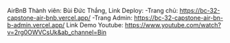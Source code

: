 AirBnB
Thành viên: Bùi Đức Thắng, 
Link Deploy: -Trang chủ:     https://bc-32-capstone-air-bnb.vercel.app/
             -Trang Admin:   https://bc-32-capstone-air-bn-b-admin.vercel.app/
Link Demo Youtube:           https://www.youtube.com/watch?v=2rg0OWVCsUk&ab_channel=Bin
